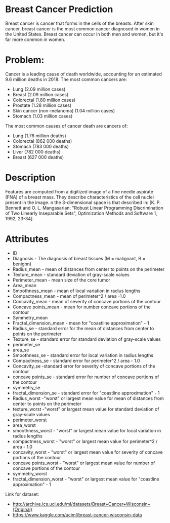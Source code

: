 # Breast Cancer Prediction
Breast cancer is cancer that forms in the cells of the breasts. After skin cancer, breast cancer is the most common cancer diagnosed in women in the United States. Breast cancer can occur in both men and women, but it's far more common in women.

# Problem:
Cancer is a leading cause of death worldwide, accounting for an estimated 9.6 million deaths in 2018. The most common cancers are:

* Lung (2.09 million cases)
* Breast (2.09 million cases)
* Colorectal (1.80 million cases)
* Prostate (1.28 million cases)
* Skin cancer (non-melanoma) (1.04 million cases)
* Stomach (1.03 million cases)

The most common causes of cancer death are cancers of:

* Lung (1.76 million deaths)
* Colorectal (862 000 deaths)
* Stomach (783 000 deaths)
* Liver (782 000 deaths)
* Breast (627 000 deaths)

# Description

Features are computed from a digitized image of a fine needle aspirate (FNA) of a breast mass. They describe characteristics of the cell nuclei present in the image. n the 3-dimensional space is that described in: [K. P. Bennett and O. L. Mangasarian: "Robust Linear Programming Discrimination of Two Linearly Inseparable Sets", Optimization Methods and Software 1, 1992, 23-34].

# Attributes

* ID
* Diagnosis - The diagnosis of breast tissues (M = malignant, B = benighn)
* Radius_mean - mean of distances from center to points on the perimeter
* Texture_mean - standard deviation of gray-scale values
* Perimeter_mean - mean size of the core tumor
* Area_mean
* Smoothness_mean - mean of local variation in radius lengths
* Compactness_mean - mean of perimeter^2 / area -1.0
* Concavity_mean - mean of severity of concave portions of the contour
* Concave points_mean - mean for number concave portions of the contour
* Symmetry_mean
* Fractal_dimension_mean - mean for "coastline approximation" - 1
* Radius_se - standard error for the mean of distances from center to points on the perimeter
* Texture_se - standard error for standard deviation of gray-scale values
* perimeter_se
* area_se
* Smoothness_se - standard error for local variation in radius lengths
* Compactness_se - standard error for perimeter^2 / area - 1.0
* Concavity_se -standard error for severity of concave portions of the contour
* concave points_se - standard error for number of concave portions of the contour
* symmetry_se
* fractal_dimension_se - standard error for "coastline approximation" - 1
* Radius_worst -"worst" or largest mean value for mean of distances from center to points on the perimeter
* texture_worst -"worst" or largest mean value for standard deviation of gray-scale values
* perimeter_worst
* area_worst
* smoothness_worst - "worst" or largest mean value for local variation in radius lengths
* compactness_worst - "worst" or largest mean value for perimeter^2 / area - 1.0
* concavity_worst - "worst" or largest mean value for severity of concave portions of the contour
* concave points_worst - "worst" or largest mean value for number of concave portions of the contour
* symmetry_worst
* fractal_dimension_worst - "worst" or largest mean value for "coastline approximation" - 1


Link for dataset: 
* http://archive.ics.uci.edu/ml/datasets/Breast+Cancer+Wisconsin+(Original)
* https://www.kaggle.com/uciml/breast-cancer-wisconsin-data
